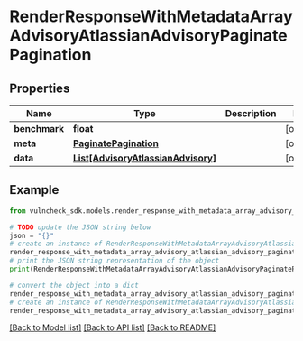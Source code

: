 # RenderResponseWithMetadataArrayAdvisoryAtlassianAdvisoryPaginatePagination


## Properties

Name | Type | Description | Notes
------------ | ------------- | ------------- | -------------
**benchmark** | **float** |  | [optional] 
**meta** | [**PaginatePagination**](PaginatePagination.md) |  | [optional] 
**data** | [**List[AdvisoryAtlassianAdvisory]**](AdvisoryAtlassianAdvisory.md) |  | [optional] 

## Example

```python
from vulncheck_sdk.models.render_response_with_metadata_array_advisory_atlassian_advisory_paginate_pagination import RenderResponseWithMetadataArrayAdvisoryAtlassianAdvisoryPaginatePagination

# TODO update the JSON string below
json = "{}"
# create an instance of RenderResponseWithMetadataArrayAdvisoryAtlassianAdvisoryPaginatePagination from a JSON string
render_response_with_metadata_array_advisory_atlassian_advisory_paginate_pagination_instance = RenderResponseWithMetadataArrayAdvisoryAtlassianAdvisoryPaginatePagination.from_json(json)
# print the JSON string representation of the object
print(RenderResponseWithMetadataArrayAdvisoryAtlassianAdvisoryPaginatePagination.to_json())

# convert the object into a dict
render_response_with_metadata_array_advisory_atlassian_advisory_paginate_pagination_dict = render_response_with_metadata_array_advisory_atlassian_advisory_paginate_pagination_instance.to_dict()
# create an instance of RenderResponseWithMetadataArrayAdvisoryAtlassianAdvisoryPaginatePagination from a dict
render_response_with_metadata_array_advisory_atlassian_advisory_paginate_pagination_from_dict = RenderResponseWithMetadataArrayAdvisoryAtlassianAdvisoryPaginatePagination.from_dict(render_response_with_metadata_array_advisory_atlassian_advisory_paginate_pagination_dict)
```
[[Back to Model list]](../README.md#documentation-for-models) [[Back to API list]](../README.md#documentation-for-api-endpoints) [[Back to README]](../README.md)


